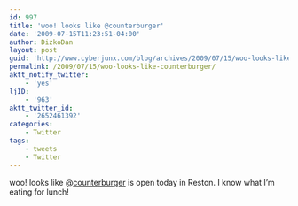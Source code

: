 ```yaml
---
id: 997
title: 'woo! looks like @counterburger'
date: '2009-07-15T11:23:51-04:00'
author: DizkoDan
layout: post
guid: 'http://www.cyberjunx.com/blog/archives/2009/07/15/woo-looks-like-counterburger/'
permalink: /2009/07/15/woo-looks-like-counterburger/
aktt_notify_twitter:
    - 'yes'
ljID:
    - '963'
aktt_twitter_id:
    - '2652461392'
categories:
    - Twitter
tags:
    - tweets
    - Twitter
---
```


woo! looks like @[counterburger](http://twitter.com/counterburger) is open today in Reston. I know what I’m eating for lunch!